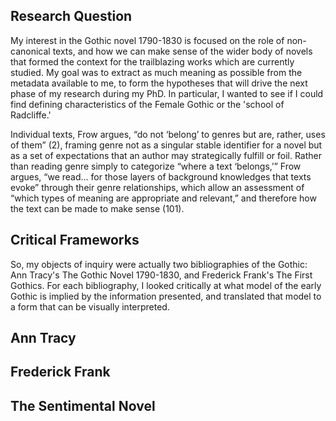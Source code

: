 ## Research Question

My interest in the Gothic novel 1790-1830 is focused on the role of non-canonical texts, and how we can make sense of the wider body of novels that formed the context for the trailblazing works which are currently studied. My goal was to extract as much meaning as possible from the metadata available to me, to form the hypotheses that will drive the next phase of my research during my PhD. In particular, I wanted to see if I could find defining characteristics of the Female Gothic or the 'school of Radcliffe.'

Individual texts, Frow argues, “do not ‘belong’ to genres but are, rather, uses of them” (2), framing genre not as a singular stable identifier for a novel but as a set of expectations that an author may strategically fulfill or foil. Rather than reading genre simply to categorize “where a text ‘belongs,’” Frow argues, “we read… for those layers of background knowledges that texts evoke” through their genre relationships, which allow an assessment of “which types of meaning are appropriate and relevant,” and therefore how the text can be made to make sense (101).

## Critical Frameworks

So, my objects of inquiry were actually two bibliographies of the Gothic: Ann Tracy's The Gothic Novel 1790-1830, and Frederick Frank's The First Gothics. For each bibliography, I looked critically at what model of the early Gothic is implied by the information presented, and translated that model to a form that can be visually interpreted.

## Ann Tracy



## Frederick Frank

## The Sentimental Novel